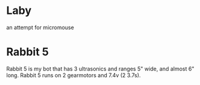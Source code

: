 # Laby
an attempt for micromouse

# Rabbit 5

Rabbit 5 is my bot that has 3 ultrasonics and ranges 5" wide, and almost 6" long. Rabbit 5 runs on 2 gearmotors and 7.4v (2 3.7s).
